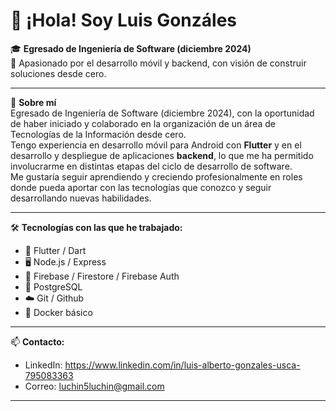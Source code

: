 # 👋 ¡Hola! Soy Luis Gonzáles

🎓 **Egresado de Ingeniería de Software (diciembre 2024)**  
🚀 Apasionado por el desarrollo móvil y backend, con visión de construir soluciones desde cero.

---

📌 **Sobre mí**  
Egresado de Ingeniería de Software (diciembre 2024), con la oportunidad de haber iniciado y colaborado en la organización de un área de Tecnologías de la Información desde cero.  
Tengo experiencia en desarrollo móvil para Android con **Flutter** y en el desarrollo y despliegue de aplicaciones **backend**, lo que me ha permitido involucrarme en distintas etapas del ciclo de desarrollo de software.  
Me gustaría seguir aprendiendo y creciendo profesionalmente en roles donde pueda aportar con las tecnologías que conozco y seguir desarrollando nuevas habilidades.

---

🛠️ **Tecnologías con las que he trabajado:**

- 💙 Flutter / Dart
- 🖥️ Node.js / Express
- 🔧 Firebase / Firestore / Firebase Auth
- 🐘 PostgreSQL 
- ☁️ Git / Github
- 🐳 Docker básico

---

📫 **Contacto:**

- LinkedIn: https://www.linkedin.com/in/luis-alberto-gonzales-usca-795083363
- Correo: luchin5luchin@gmail.com

---
